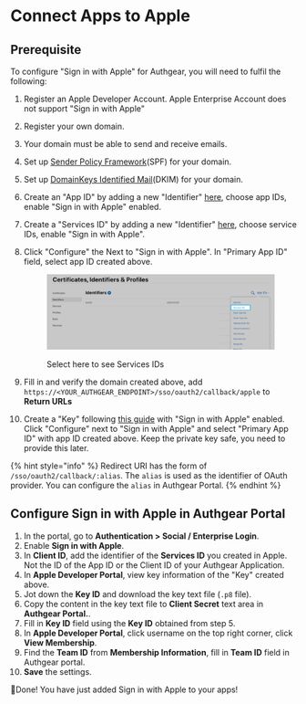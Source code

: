 # Connect Apps to Apple

## Prerequisite

To configure "Sign in with Apple" for Authgear, you will need to fulfil the following:

1. Register an Apple Developer Account. Apple Enterprise Account does not support "Sign in with Apple"
2. Register your own domain.
3. Your domain must be able to send and receive emails.
4. Set up [Sender Policy Framework](https://en.wikipedia.org/wiki/Sender_Policy_Framework)(SPF) for your domain.
5. Set up [DomainKeys Identified Mail](https://en.wikipedia.org/wiki/DomainKeys_Identified_Mail)(DKIM) for your domain.
6. Create an "App ID" by adding a new "Identifier" [here](https://developer.apple.com/account/resources/identifiers/list), choose app IDs, enable "Sign in with Apple" enabled.
7. Create a "Services ID" by adding a new "Identifier" [here](https://developer.apple.com/account/resources/identifiers/list), choose service IDs, enable "Sign in with Apple".
8.  Click "Configure" the Next to "Sign in with Apple". In "Primary App ID" field, select app ID created above.

    <figure><img src="../../../.gitbook/assets/image (46).png" alt=""><figcaption><p>Select here to see Services IDs</p></figcaption></figure>
9. Fill in and verify the domain created above, add `https://<YOUR_AUTHGEAR_ENDPOINT>/sso/oauth2/callback/apple` to **Return URLs**
10. Create a "Key" following [this guide](https://developer.apple.com/help/account/manage-keys/create-a-private-key) with "Sign in with Apple" enabled. Click "Configure" next to "Sign in with Apple" and select "Primary App ID" with app ID created above. Keep the private key safe, you need to provide this later.

{% hint style="info" %}
Redirect URI has the form of `/sso/oauth2/callback/:alias`. The `alias` is used as the identifier of OAuth provider. You can configure the `alias` in Authgear Portal.
{% endhint %}

## Configure Sign in with Apple in Authgear Portal

1. In the portal, go to **Authentication > Social / Enterprise Login**.
2. Enable **Sign in with Apple**.
3. In **Client ID**, add the identifier of the **Services ID** you created in Apple. Not the ID of the App ID or the Client ID of your Authgear Application.
4. In **Apple Developer Portal**, view key information of the "Key" created above.
5. Jot down the **Key ID** and download the key text file (`.p8` file).
6. Copy the content in the key text file to **Client Secret** text area in **Authgear Portal.**.
7. Fill in **Key ID** field using the **Key ID** obtained from step 5.
8. In **Apple Developer Portal**, click username on the top right corner, click **View Membership**.
9. Find the **Team ID** from **Membership Information**, fill in **Team ID** field in Authgear portal.
10. **Save** the settings.

🎉Done! You have just added Sign in with Apple to your apps!
